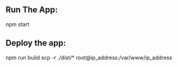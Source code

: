 ## Run The App:

npm start

## Deploy the app:

npm run build
scp -r ./dist/\* root@ip_address:/var/www/ip_address
